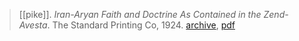> [[pike]]. *Iran-Aryan Faith and Doctrine As Contained in the Zend-Avesta*. The Standard Printing Co, 1924. [archive](https://archive.org/details/iranoaryanfaithd00pike/page/n9/mode/2up), [pdf](a/a-pike1874.pdf)